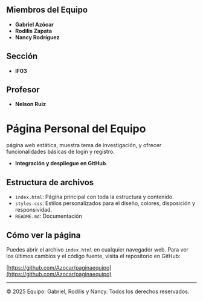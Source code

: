## Miembros del Equipo
- **Gabriel Azócar**
- **Rodilis Zapata**
- **Nancy Rodríguez**

## Sección
- **IF03**

## Profesor
- **Nelson Ruiz**

# Página Personal del Equipo

 página web estática, muestra tema de investigación, y ofrecer funcionalidades básicas de login y registro.

- **Integración y despliegue en GitHub**.

## Estructura de archivos

- `index.html`: Página principal con toda la estructura y contenido.
- `styles.css`: Estilos personalizados para el diseño, colores, disposición y responsividad.
- `README.md`: Documentación

## Cómo ver la página

Puedes abrir el archivo `index.html` en cualquier navegador web. Para ver los últimos cambios y el código fuente, visita el repositorio en GitHub:

[https://github.com/Azocar/paginaequipo](https://github.com/Azocar/paginaequipo)



---

© 2025 Equipo: Gabriel, Rodilis y Nancy. Todos los derechos reservados.
